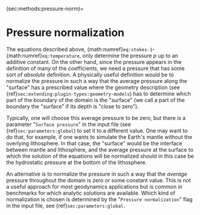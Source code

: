 (sec:methods:pressure-norm)=
# Pressure normalization

The equations described above, {math:numref}`eq:stokes-1`-{math:numref}`eq:temperature`, only determine the pressure $p$ up to an additive constant.
On the other hand, since the pressure appears in the definition of many of the coefficients, we need a pressure that has some sort of *absolute* definition.
A physically useful definition would be to normalize the pressure in such a way that the average pressure along the "surface" has a prescribed value where the geometry description (see {ref}`sec:extending:plugin-types:geometry-models`) has to determine which part of the boundary of the domain is the "surface" (we call a part of the boundary the "surface" if its depth is "close to zero").

Typically, one will choose this average pressure to be zero, but there is a parameter "`Surface pressure`" in the input file (see {ref}`sec:parameters:global`) to set it to a different value.
One may want to do that, for example, if one wants to simulate the Earth's mantle without the overlying lithosphere.
In that case, the "surface" would be the interface between mantle and lithosphere, and the average pressure at the surface to which the solution of the equations will be normalized should in this case be the hydrostatic pressure at the bottom of the lithosphere.

An alternative is to normalize the pressure in such a way that the *average* pressure throughout the domain is zero or some constant value.
This is not a useful approach for most geodynamics applications but is common in benchmarks for which analytic solutions are available.
Which kind of normalization is chosen is determined by the "`Pressure normalization`" flag in the input file, see {ref}`sec:parameters:global`.
